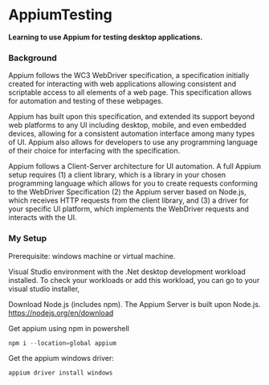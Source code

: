 # AppiumTesting
**Learning to use Appium for testing desktop applications.**

### Background
Appium follows the WC3 WebDriver specification, a specification initially created for interacting with web applications allowing consistent and scriptable access to all elements of a web page. This specification allows for automation and testing of these webpages.

Appium has built upon this specification, and extended its support beyond web platforms to any UI including desktop, mobile, and even embedded devices, allowing for a consistent automation interface among many types of UI. Appium also allows for developers to use any programming language of their choice for interfacing with the specification. 

Appium follows a Client-Server architecture for UI automation. A full Appium setup requires  (1) a client library, which is a library in your chosen programming language which allows for you to create requests conforming to the WebDriver Specification (2) the Appium server based on Node.js, which receives HTTP requests from the client library, and (3) a driver for your specific UI platform, which implements the WebDriver requests and interacts with the UI.


### My Setup
Prerequisite: windows machine or virtual machine.

Visual Studio environment with the .Net desktop development workload installed. To check your workloads or add this workload, you can go to your visual studio installer,



Download Node.js (includes npm). The Appium Server is built upon Node.js.\
https://nodejs.org/en/download


Get appium using npm in powershell
```powershell
npm i --location=global appium
```

Get the appium windows driver:
```powershell
appium driver install windows
```
